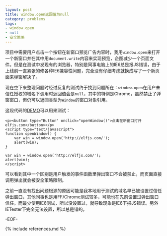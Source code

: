 ```yaml
---
layout: post
title: window.open返回值为null
category: problems
tags:
- window.open
- null
- 安全策略
---
```


项目中需要用户点击一个按钮在新窗口预览广告内容时，我用`window.open`来打开一个新窗口并在其中用`document.write`内容来实现预览，企图减少一个页面文件。但是在测试中发现有的浏览器，特别是同事电脑上的IE6总是报JS错误，由于上线前一直紧张的修各种IE6兼容性问题，完全没有仔细考虑就换成写了一个新页面来弹窗解决了。

现在空下来整理问题时经过反复的测试终于找到问题所在：`window.open`在用户未信任授权的域名下调用时返回值会是`null`，其中的特例是Chrome，虽然禁止了弹窗窗口，但仍可以返回类型为`Window`的窗口对象引用。

这段代码的[DEMO](/demo/window-open-return-null/)可以用来测试：

	<p><button type="Button" onclick="openWindow()">点击在新窗口打开elfjs.com</button></p>
	<script type="text/javascript">
	function openWindow() {
		var win = window.open('http://elfjs.com/');
		alert(win);
	}

	var win = window.open('http://elfjs.com/');
	alert(win);
	</script>

可以看到其中一个区别是用户触发的事件函数里弹出窗口不会被禁止，而页面直接调用弹出就会被安全策略限制。

之前一直没有找出问题根源的原因可能是我本地用于测试的域名早已被设置过信任弹出窗口，其他同事也是用FF/Chrome测试较多，可能也在先前设置过弹出窗口信任。而最少使用IE6测试，所以没设置过，就导致现象是IE6下报JS错误。另外IETester下完全无法设置，所以总是错的。

-EOF-

{% include references.md %}
